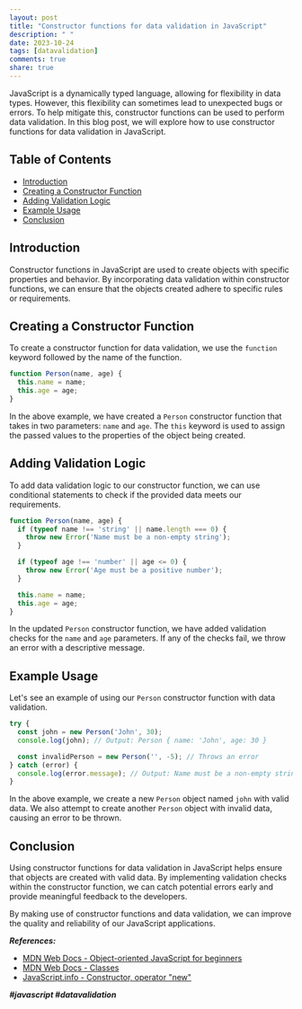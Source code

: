 ```yaml
---
layout: post
title: "Constructor functions for data validation in JavaScript"
description: " "
date: 2023-10-24
tags: [datavalidation]
comments: true
share: true
---
```


JavaScript is a dynamically typed language, allowing for flexibility in data types. However, this flexibility can sometimes lead to unexpected bugs or errors. To help mitigate this, constructor functions can be used to perform data validation. In this blog post, we will explore how to use constructor functions for data validation in JavaScript.

## Table of Contents
- [Introduction](#introduction)
- [Creating a Constructor Function](#creating-a-constructor-function)
- [Adding Validation Logic](#adding-validation-logic)
- [Example Usage](#example-usage)
- [Conclusion](#conclusion)

## Introduction

Constructor functions in JavaScript are used to create objects with specific properties and behavior. By incorporating data validation within constructor functions, we can ensure that the objects created adhere to specific rules or requirements.

## Creating a Constructor Function

To create a constructor function for data validation, we use the `function` keyword followed by the name of the function.

```javascript
function Person(name, age) {
  this.name = name;
  this.age = age;
}
```

In the above example, we have created a `Person` constructor function that takes in two parameters: `name` and `age`. The `this` keyword is used to assign the passed values to the properties of the object being created.

## Adding Validation Logic

To add data validation logic to our constructor function, we can use conditional statements to check if the provided data meets our requirements.

```javascript
function Person(name, age) {
  if (typeof name !== 'string' || name.length === 0) {
    throw new Error('Name must be a non-empty string');
  }

  if (typeof age !== 'number' || age <= 0) {
    throw new Error('Age must be a positive number');
  }

  this.name = name;
  this.age = age;
}
```

In the updated `Person` constructor function, we have added validation checks for the `name` and `age` parameters. If any of the checks fail, we throw an error with a descriptive message.

## Example Usage

Let's see an example of using our `Person` constructor function with data validation.

```javascript
try {
  const john = new Person('John', 30);
  console.log(john); // Output: Person { name: 'John', age: 30 }

  const invalidPerson = new Person('', -5); // Throws an error
} catch (error) {
  console.log(error.message); // Output: Name must be a non-empty string
}
```

In the above example, we create a new `Person` object named `john` with valid data. We also attempt to create another `Person` object with invalid data, causing an error to be thrown.

## Conclusion

Using constructor functions for data validation in JavaScript helps ensure that objects are created with valid data. By implementing validation checks within the constructor function, we can catch potential errors early and provide meaningful feedback to the developers.

By making use of constructor functions and data validation, we can improve the quality and reliability of our JavaScript applications.

***References:***

- [MDN Web Docs - Object-oriented JavaScript for beginners](https://developer.mozilla.org/en-US/docs/Learn/JavaScript/Objects/Object-oriented_JS)
- [MDN Web Docs - Classes](https://developer.mozilla.org/en-US/docs/Web/JavaScript/Reference/Classes)
- [JavaScript.info - Constructor, operator "new"](https://javascript.info/constructor-new)

***#javascript #datavalidation***